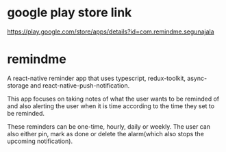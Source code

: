 
# google play store link
https://play.google.com/store/apps/details?id=com.remindme.segunajala

# remindme

A react-native reminder app that uses typescript, redux-toolkit, async-storage and react-native-push-notification.

This app focuses on taking notes of what the user wants to be reminded of and also alerting the user when it is time according to the time they set to be reminded.

These reminders can be one-time, hourly, daily or weekly. The user can also either pin, mark as done or delete the alarm(which also stops the upcoming notification).
